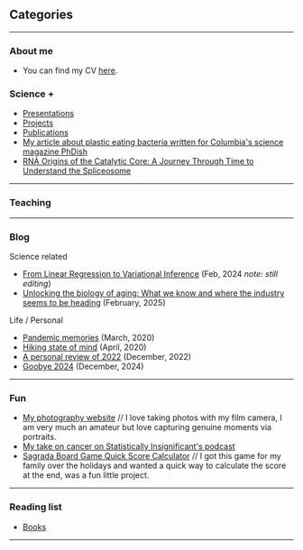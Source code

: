 ## Categories

---

### About me 
- You can find my CV [here](https://drive.google.com/file/d/1gIrJ4beW_pfd69vZmEHowDRdlwtu0oY9/view?usp=sharing).


### Science +

- [Presentations](Presentations.md)
- [Projects](Projects.md)
- [Publications](https://scholar.google.ca/citations?hl=en&user=q5Hzub8AAAAJ&view_op=list_works&gmla=AJsN-F7Ww91657WqQMFZkjErV-KoSTYNNChzOplXUi3FDtmZyf7dQ1ibSJ5NFxzzaXRYHr9iwfBH_eTovv9vnjfDvyCWcn0-Z97ViwNRuGLV8NsNWtAVHtI)
- [My article about plastic eating bacteria written for Columbia's science magazine PhDish](http://www.phdish.com/blog/the-evolving-future-of-plastic-waste-1)
- [RNA Origins of the Catalytic Core: A Journey Through Time to Understand the Spliceosome](RNA_paper.md)

---

### Teaching 

---

### Blog 
Science related
- [From Linear Regression to Variational Inference](https://dramatic-napkin-b57.notion.site/Variational-inference-tutorial-03d7220759f14627989a8f7b8ad1b0ec) (Feb, 2024 *note: still editing*)
- [Unlocking the biology of aging: What we know and where the industry seems to be heading](https://open.substack.com/pub/geekygenomics/p/unlocking-the-biology-of-aging?r=1iuk6t&utm_campaign=post&utm_medium=web&showWelcomeOnShare=true) (February, 2025)

Life / Personal 
- [Pandemic memories](https://medium.com/@lostanonym/life-as-we-knew-it-140a4c68d58a) (March, 2020)
- [Hiking state of mind](https://medium.com/@lostanonym/hiking-state-of-mind-59e13046ba4f?sk=6933c933f6402e42ad9d8f209abc7d13) (April, 2020)
- [A personal review of 2022](https://medium.com/@lostanonym/a-personal-review-of-2022-65c4dea2529f) (December, 2022)
- [Goobye 2024](https://medium.com/@lostanonym/goodbye-2024-29a0fc3164ae) (December, 2024)

---

### Fun 

- [My photography website](https://www.kisaev.com/) // I love taking photos with my film camera, I am very much an amateur but love capturing genuine moments via portraits. 
- [My take on cancer on Statistically Insignificant's podcast](https://bioeconometrician.github.io/sipod_karin/)
- [Sagrada Board Game Quick Score Calculator](https://karini925.github.io/Sagrada-Score-Calculator/) // I got this game for my family over the holidays and wanted a quick way to calculate the score at the end, was a fun little project. 

---

### Reading list 

- [Books](https://www.goodreads.com/user/show/128238315-karina-isaev)

---
